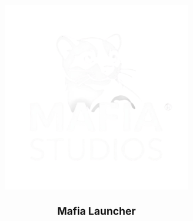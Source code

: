 <p align="center"><img src="../src/assets/images/icon.png" alt="icon-launcher"></p>

<h1 align="center">Mafia Launcher</h1>
